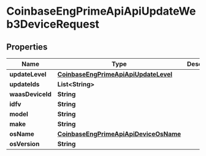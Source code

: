 
# CoinbaseEngPrimeApiApiUpdateWeb3DeviceRequest

## Properties
Name | Type | Description | Notes
------------ | ------------- | ------------- | -------------
**updateLevel** | [**CoinbaseEngPrimeApiApiUpdateLevel**](CoinbaseEngPrimeApiApiUpdateLevel.md) |  | 
**updateIds** | **List&lt;String&gt;** |  | 
**waasDeviceId** | **String** |  | 
**idfv** | **String** |  | 
**model** | **String** |  | 
**make** | **String** |  | 
**osName** | [**CoinbaseEngPrimeApiApiDeviceOsName**](CoinbaseEngPrimeApiApiDeviceOsName.md) |  | 
**osVersion** | **String** |  | 



